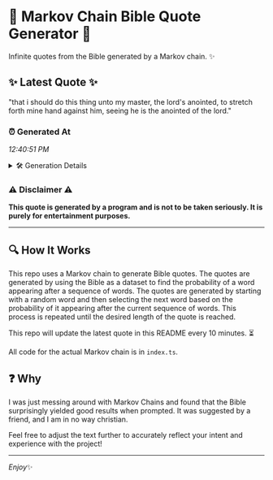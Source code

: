 # 📖 Markov Chain Bible Quote Generator 📖

Infinite quotes from the Bible generated by a Markov chain. ✨

## ✨ Latest Quote ✨
"that i should do this thing unto my master, the lord's anointed, to stretch forth mine hand against him, seeing he is the anointed of the lord."

### ⏰ Generated At
*12:40:51 PM*

<details>
    <summary>🛠️ Generation Details</summary>
    <p>
        <strong>🌱 Seed:</strong> that<br>
        <strong>🔄 Iterations:</strong> 26<br>
        <strong>📜 Context History:</strong><br>[ that ]: i<br>[ that, i ]: should<br>[ that, i, should ]: do<br>[ that, i, should, do ]: this<br>[ that, i, should, do, this ]: thing<br>[ that, i, should, do, this, thing ]: unto<br>[ i, should, do, this, thing, unto ]: my<br>[ should, do, this, thing, unto, my ]: master,<br>[ do, this, thing, unto, my, master, ]: the<br>[ this, thing, unto, my, master,, the ]: lord's<br>[ thing, unto, my, master,, the, lord's ]: anointed,<br>[ unto, my, master,, the, lord's, anointed, ]: to<br>[ my, master,, the, lord's, anointed,, to ]: stretch<br>[ master,, the, lord's, anointed,, to, stretch ]: forth<br>[ the, lord's, anointed,, to, stretch, forth ]: mine<br>[ lord's, anointed,, to, stretch, forth, mine ]: hand<br>[ anointed,, to, stretch, forth, mine, hand ]: against<br>[ to, stretch, forth, mine, hand, against ]: him,<br>[ stretch, forth, mine, hand, against, him, ]: seeing<br>[ forth, mine, hand, against, him,, seeing ]: he<br>[ mine, hand, against, him,, seeing, he ]: is<br>[ hand, against, him,, seeing, he, is ]: the<br>[ against, him,, seeing, he, is, the ]: anointed<br>[ him,, seeing, he, is, the, anointed ]: of<br>[ seeing, he, is, the, anointed, of ]: the<br>[ he, is, the, anointed, of, the ]: lord.<br>
    </p>
</details>

### ⚠️ Disclaimer ⚠️
**This quote is generated by a program and is not to be taken seriously. It is purely for entertainment purposes.**

---

## 🔍 How It Works

This repo uses a Markov chain to generate Bible quotes. The quotes are generated by using the Bible as a dataset to find the probability of a word appearing after a sequence of words. The quotes are generated by starting with a random word and then selecting the next word based on the probability of it appearing after the current sequence of words. This process is repeated until the desired length of the quote is reached.

This repo will update the latest quote in this README every 10 minutes. ⏳

All code for the actual Markov chain is in `index.ts`.

## ❓ Why

I was just messing around with Markov Chains and found that the Bible surprisingly yielded good results when prompted. 
It was suggested by a friend, and I am in no way christian.

Feel free to adjust the text further to accurately reflect your intent and experience with the project!

---

*Enjoy*✨
